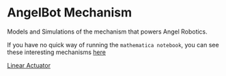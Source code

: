 # AngelBot Mechanism

Models and Simulations of the mechanism that powers Angel Robotics. 

If you have no quick way of running the `mathematica notebook`, you can see these interesting mechanisms [here](https://www.youtube.com/watch?v=2C6HqIM0224&ab_channel=CSECO)

[Linear Actuator](</graphics/Linear Actuator.png>)